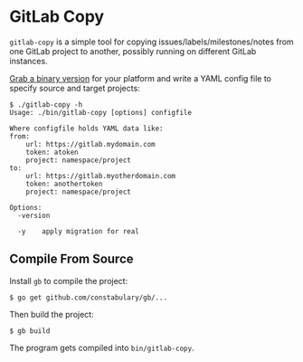 
# GitLab Copy

`gitlab-copy` is a simple tool for copying issues/labels/milestones/notes from one GitLab project to another, possibly running on different GitLab instances.

[Grab a binary version](/release/latest) for your platform and write a YAML config file to specify source and target projects:

```
$ ./gitlab-copy -h
Usage: ./bin/gitlab-copy [options] configfile

Where configfile holds YAML data like:
from:
    url: https://gitlab.mydomain.com
    token: atoken
    project: namespace/project
to:
    url: https://gitlab.myotherdomain.com
    token: anothertoken
    project: namespace/project

Options:
  -version
        
  -y    apply migration for real
```

## Compile From Source

Install `gb` to compile the project:
```
$ go get github.com/constabulary/gb/...
```

Then build the project:
```
$ gb build
```

The program gets compiled into `bin/gitlab-copy`.
